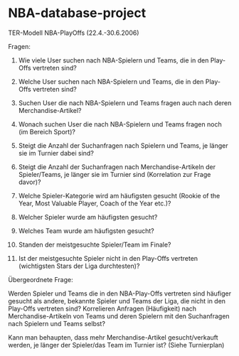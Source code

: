 # NBA-database-project

TER-Modell NBA-PlayOffs (22.4.-30.6.2006)


Fragen:

1.	Wie viele User suchen nach NBA-Spielern und Teams, die in den Play-Offs vertreten sind?

2.	Welche User suchen nach NBA-Spielern und Teams, die in den Play-Offs vertreten sind?


3.	Suchen User die nach NBA-Spielern und Teams fragen auch nach deren Merchandise-Artikel?

4.	Wonach suchen User die nach NBA-Spielern und Teams fragen noch (im Bereich Sport)?

5.	Steigt die Anzahl der Suchanfragen nach Spielern und Teams, je länger sie im Turnier dabei sind?

6.	Steigt die Anzahl der Suchanfragen nach Merchandise-Artikeln der Spieler/Teams, je länger sie im Turnier sind (Korrelation zur Frage davor)?

7.	Welche Spieler-Kategorie wird am häufigsten gesucht (Rookie of the Year, Most Valuable Player, Coach of the Year etc.)?

8.	Welcher Spieler wurde am häufigsten gesucht?

9.	Welches Team wurde am häufigsten gesucht?

10.	Standen der meistgesuchte Spieler/Team im Finale?

11.	Ist der meistgesuchte Spieler nicht in den Play-Offs vertreten (wichtigsten Stars der Liga durchtesten)?


Übergeordnete Frage:

Werden Spieler und Teams die in den NBA-Play-Offs vertreten sind häufiger gesucht als andere, bekannte Spieler und Teams der Liga, die nicht in den Play-Offs vertreten sind? Korrelieren Anfragen (Häufigkeit) nach Merchandise-Artikeln von Teams und deren Spielern mit den Suchanfragen nach Spielern und Teams selbst?

Kann man behaupten, dass mehr Merchandise-Artikel gesucht/verkauft werden, je länger der Spieler/das Team im Turnier ist? (Siehe Turnierplan)
